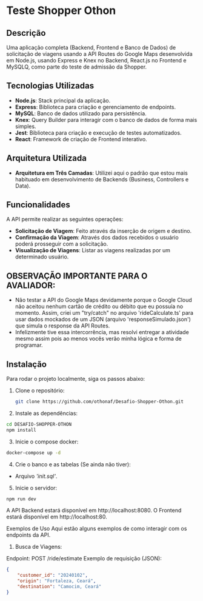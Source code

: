 # Teste Shopper Othon

## Descrição
Uma aplicação completa (Backend, Frontend e Banco de Dados) de solicitação de viagens usando a API Routes do Google Maps desenvolvida em Node.js, usando Express e Knex no Backend, React.js no Frontend e MySQLQ, como parte do teste de admissão da Shopper.

## Tecnologias Utilizadas
- **Node.js**: Stack principal da aplicação.
- **Express**: Biblioteca para criação e gerenciamento de endpoints.
- **MySQL**: Banco de dados utilizado para persistência.
- **Knex**: Query Builder para interagir com o banco de dados de forma mais simples.
- **Jest**: Biblioteca para criação e execução de testes automatizados.
- **React**: Framework de criação de Frontend interativo.

## Arquitetura Utilizada
- **Arquitetura em Três Camadas**: Utilizei aqui o padrão que estou mais habituado em desenvolvimento de Backends (Business, Controllers e Data).

## Funcionalidades
A API permite realizar as seguintes operações:
- **Solicitação de Viagem**: Feito através da inserção de origem e destino.
- **Confirmação da Viagem**: Através dos dados recebidos o usuário poderá prosseguir com a solicitação.
- **Visualização de Viagens**: Listar as viagens realizadas por um determinado usuário.


## OBSERVAÇÃO IMPORTANTE PARA O AVALIADOR:
* Não testar a API do Google Maps devidamente porque o Google Cloud não aceitou nenhum cartão de crédito ou débito que eu possuía no momento. Assim, criei um "try/catch" no arquivo 'rideCalculate.ts' para usar dados mockados de um JSON (arquivo 'responseSimulado.json') que simula o response da API Routes. 
* Infelizmente tive essa intercorrência, mas resolvi entregar a atividade mesmo assim pois ao menos vocês verão minha lógica e forma de programar.

## Instalação
Para rodar o projeto localmente, siga os passos abaixo:

1. Clone o repositório:
   ```bash
   git clone https://github.com/othonaf/Desafio-Shopper-Othon.git
   ```

2. Instale as dependências:

```bash
cd DESAFIO-SHOPPER-OTHON
npm install
```
3. Inicie o compose docker:
   
```bash
docker-compose up -d
```
4. Crie o banco e as tabelas (Se ainda não tiver):

* Arquivo _'init.sql'_.
  
5. Inicie o servidor:

```bash
npm run dev
```
A API Backend estará disponível em http://localhost:8080.
O Frontend estará disponível em http://localhost:80.

Exemplos de Uso
Aqui estão alguns exemplos de como interagir com os endpoints da API.

1. Busca de Viagens:

Endpoint: POST /ride/estimate
Exemplo de requisição (JSON):
```json
{
    "customer_id": "20240102",
    "origin": "Fortaleza, Ceará",
    "destination": "Camocim, Ceará"
}
```

